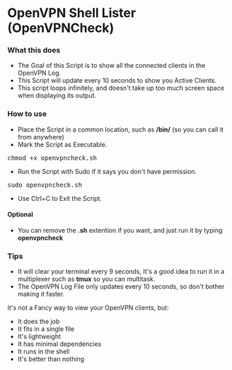 # OpenVPN Shell Lister (OpenVPNCheck)
### What this does
- The Goal of this Script is to show all the connected clients in the OpenVPN Log.
- This Script will update every 10 seconds to show you Active Clients.
- This script loops infinitely, and doesn't take up too much screen space when displaying its output.

### How to use
- Place the Script in a common location, such as __/bin/__ (so you can call it from anywhere)
- Mark the Script as Executable.
<pre>chmod +x openvpncheck.sh</pre>
- Run the Script with Sudo if it says you don't have permission.
<pre>sudo openvpncheck.sh</pre>
- Use Ctrl+C to Exit the Script.

#### Optional
- You can remove the __.sh__ extention if you want, and just run it by typing __openvpncheck__

### Tips
- It will clear your terminal every 9 seconds, It's a good idea to run it in a multiplexer such as __tmux__ so you can multitask.
- The OpenVPN Log File only updates every 10 seconds, so don't bother making it faster.

It's not a Fancy way to view your OpenVPN clients, but:
- It does the job
- It fits in a single file
- It's lightweight
- It has minimal dependencies
- It runs in the shell
- It's better than nothing
